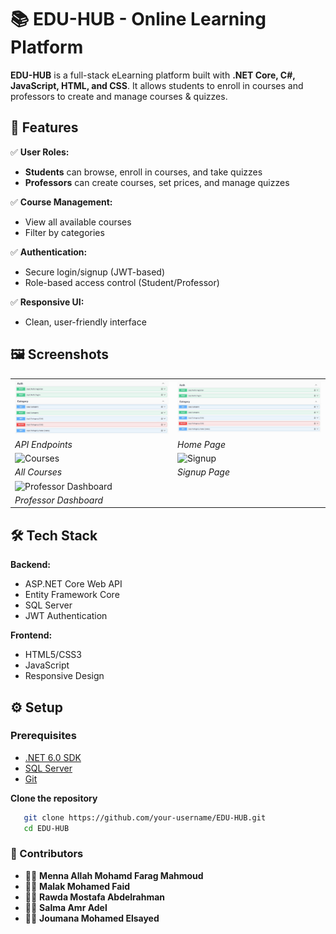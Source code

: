 # 📚 EDU-HUB - Online Learning Platform

**EDU-HUB** is a full-stack eLearning platform built with **.NET Core, C#, JavaScript, HTML, and CSS**. It allows students to enroll in courses and professors to create and manage courses & quizzes.

## 🚀 Features

✅ **User Roles:**  
- **Students** can browse, enroll in courses, and take quizzes  
- **Professors** can create courses, set prices, and manage quizzes  

✅ **Course Management:**  
- View all available courses  
- Filter by categories  

✅ **Authentication:**  
- Secure login/signup (JWT-based)  
- Role-based access control (Student/Professor)  

✅ **Responsive UI:**  
- Clean, user-friendly interface  

## 🖼️ Screenshots

<div align="center">
  <table>
    <tr>
      <td><img src="/Img/WhatsApp Image 2025-05-20 at 18.34.34_5b09fb74.jpg" width="100%" alt="API Docs"></td>
      <td><img src="/Img/WhatsApp Image 2025-05-20 at 18.34.34_5b09fb74.jpg" width="100%" alt="Home Page"></td>
    </tr>
    <tr>
      <td><em>API Endpoints</em></td>
      <td><em>Home Page</em></td>
    </tr>
    <tr>
      <td><img src="WhatsApp Image 2025-05-20 at 18.34.34_5b09fb74.jpg
/Img/WhatsApp Image 2025-05-20 at 18.35.44_781c9e54.jpgg" width="100%" alt="Courses"></td>
      <td><img src="WhatsApp Image 2025-05-20 at 18.34.34_5b09fb74.jpg
/Img/WhatsApp Image 2025-05-20 at 18.36.04_f71471f8.jpg" width="100%" alt="Signup"></td>
    </tr>
    <tr>
      <td><em>All Courses</em></td>
      <td><em>Signup Page</em></td>
    </tr>
    <tr>
      <td colspan="2"><img src="WhatsApp Image 2025-05-20 at 18.34.34_5b09fb74.jpg
/Img/WhatsApp Image 2025-05-20 at 18.36.36_adf8e4c9.jpg" width="100%" alt="Professor Dashboard"></td>
    </tr>
    <tr>
      <td colspan="2"><em>Professor Dashboard</em></td>
    </tr>
  </table>
</div>

## 🛠️ Tech Stack  
**Backend:**  
- ASP.NET Core Web API  
- Entity Framework Core  
- SQL Server  
- JWT Authentication  

**Frontend:**  
- HTML5/CSS3  
- JavaScript  
- Responsive Design  
## ⚙️ Setup

### Prerequisites
- [.NET 6.0 SDK](https://dotnet.microsoft.com/download)
- [SQL Server](https://www.microsoft.com/en-us/sql-server/sql-server-downloads)
- [Git](https://git-scm.com/downloads)

**Clone the repository**
```bash
   git clone https://github.com/your-username/EDU-HUB.git
   cd EDU-HUB
```
   

### 🤝 Contributors


- 👩‍💻 **Menna Allah Mohamd Farag Mahmoud** 
- 👩‍💻 **Malak Mohamed Faid** 
- 👩‍💻 **Rawda Mostafa Abdelrahman** 
- 👩‍💻 **Salma Amr Adel** 
- 👩‍💻 **Joumana Mohamed Elsayed** 




